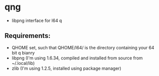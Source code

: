# qng

- libpng interface for l64 q

## Requirements:

- QHOME set, such that QHOME/l64/ is the directory containing your 64 bit q bianry
- libpng (I'm using 1.6.34, compiled and installed from source from ~/.local/lib)
- zlib (I'm using 1.2.5, installed using package manager)
